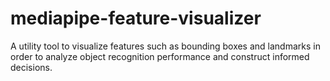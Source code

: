 # mediapipe-feature-visualizer
A utility tool to visualize features such as bounding boxes and landmarks in order to analyze object recognition performance and construct informed decisions.
